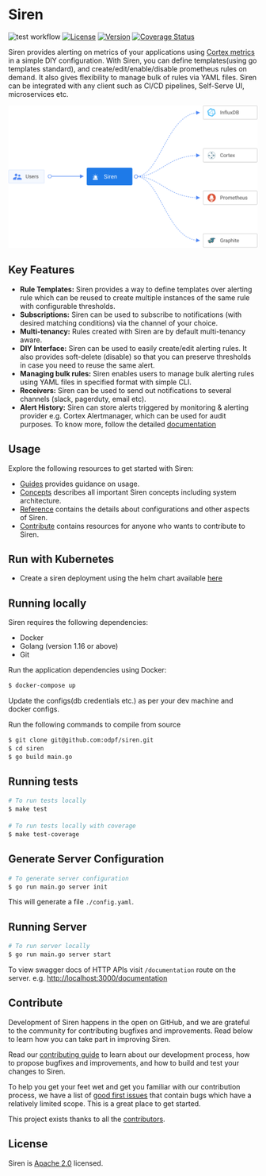 # Siren

![test workflow](https://github.com/odpf/siren/actions/workflows/test.yaml/badge.svg)
[![License](https://img.shields.io/badge/License-Apache%202.0-blue.svg?logo=apache)](LICENSE)
[![Version](https://img.shields.io/github/v/release/odpf/siren?logo=semantic-release)](Version)
[![Coverage Status](https://coveralls.io/repos/github/odpf/siren/badge.svg?branch=main)](https://coveralls.io/github/odpf/siren?branch=main)

Siren provides alerting on metrics of your applications using [Cortex metrics](https://cortexmetrics.io/) in a simple
DIY configuration. With Siren, you can define templates(using go templates standard), and create/edit/enable/disable
prometheus rules on demand. It also gives flexibility to manage bulk of rules via YAML files. Siren can be integrated
with any client such as CI/CD pipelines, Self-Serve UI, microservices etc.

<p align="center"><img src="./docs/static/img/overview.svg" /></p>

## Key Features

- **Rule Templates:** Siren provides a way to define templates over alerting rule which can be reused to create multiple instances of the same rule with configurable thresholds.
- **Subscriptions:** Siren can be used to subscribe to notifications (with desired matching conditions) via the channel of your choice.
- **Multi-tenancy:** Rules created with Siren are by default multi-tenancy aware.
- **DIY Interface:** Siren can be used to easily create/edit alerting rules. It also provides soft-delete (disable) so that you can preserve thresholds in case you need to reuse the same alert.
- **Managing bulk rules:** Siren enables users to manage bulk alerting rules using YAML files in specified format with simple CLI.
- **Receivers:** Siren can be used to send out notifications to several channels (slack, pagerduty, email etc).
- **Alert History:** Siren can store alerts triggered by monitoring & alerting provider e.g. Cortex Alertmanager, which can be used for audit purposes.
To know more, follow the detailed [documentation](docs)

## Usage

Explore the following resources to get started with Siren:

- [Guides](docs/guides/overview.md) provides guidance on usage.
- [Concepts](docs/concepts/overview.md) describes all important Siren concepts including system architecture.
- [Reference](docs/reference) contains the details about configurations and other aspects of Siren.
- [Contribute](docs/contribute/contribution.md) contains resources for anyone who wants to contribute to Siren.

## Run with Kubernetes

- Create a siren deployment using the helm chart available [here](https://github.com/odpf/charts/tree/main/stable/siren)

## Running locally

Siren requires the following dependencies:

- Docker
- Golang (version 1.16 or above)
- Git

Run the application dependencies using Docker:

```sh
$ docker-compose up
```

Update the configs(db credentials etc.) as per your dev machine and docker configs.

Run the following commands to compile from source

```sh
$ git clone git@github.com:odpf/siren.git
$ cd siren
$ go build main.go
```

## Running tests

```sh
# To run tests locally
$ make test

# To run tests locally with coverage
$ make test-coverage
```
## Generate Server Configuration

```sh
# To generate server configuration
$ go run main.go server init
```

This will generate a file `./config.yaml`.

## Running Server

```sh
# To run server locally
$ go run main.go server start
```

To view swagger docs of HTTP APIs visit `/documentation` route on the server.
e.g. [http://localhost:3000/documentation](http://localhost:3000/documentation)

## Contribute

Development of Siren happens in the open on GitHub, and we are grateful to the community for contributing bugfixes and
improvements. Read below to learn how you can take part in improving Siren.

Read our [contributing guide](docs/contribute/contribution.md) to learn about our development process, how to propose
bugfixes and improvements, and how to build and test your changes to Siren.

To help you get your feet wet and get you familiar with our contribution process, we have a list of
[good first issues](https://github.com/odpf/siren/labels/good%20first%20issue) that contain bugs which have a relatively
limited scope. This is a great place to get started.

This project exists thanks to all the [contributors](https://github.com/odpf/siren/graphs/contributors).

## License

Siren is [Apache 2.0](LICENSE) licensed.

